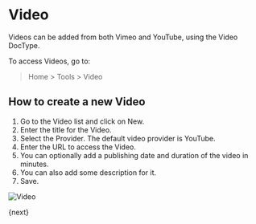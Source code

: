 <!-- add-breadcrumbs -->
# Video

Videos can be added from both Vimeo and YouTube, using the Video DocType.

To access Videos, go to:

> Home > Tools > Video

## How to create a new Video

1. Go to the Video list and click on New.
2. Enter the title for the Video.
3. Select the Provider. The default video provider is YouTube.
4. Enter the URL to access the Video.
5. You can optionally add a publishing date and duration of the video in minutes.
6. You can also add some description for it.
7. Save.

![Video](/docs/assets/img/education/education-lms-9.png)

{next}
